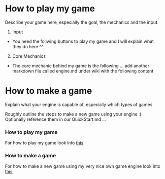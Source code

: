 # How to play my game

Describe your game here, especially the goal, the mechanics and the input.

1. Input
- You need the follwing buttons to play my game and I will explain what they do here ^^

2. Core Mechanics
- The core mechanic behind my game is the following ...
  add another markdown file called engine.md under wiki with the following content
# How to make a game

Explain what your engine is capable of, especially which types of games

Roughly outline the steps to make a new game using your engine :)
Optionally reference them in our QuickStart.md
...
### How to play my game

For how to play my game look into [this](wiki/game.md)

### How to make a game

For how to make a new game using my very nice own game engine look into [this](wiki/engine.md)